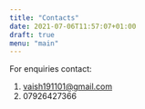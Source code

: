 ```yaml
---
title: "Contacts"
date: 2021-07-06T11:57:07+01:00
draft: true
menu: "main"
---
```

For enquiries contact: 
1. vaish191101@gmail.com 
2. 07926427366

